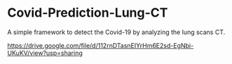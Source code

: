 # Covid-Prediction-Lung-CT
A simple framework to detect the Covid-19 by analyzing the lung scans CT.


https://drive.google.com/file/d/112rnDTasnEIYrHm6E2sd-EgNbi-UKuKV/view?usp=sharing
